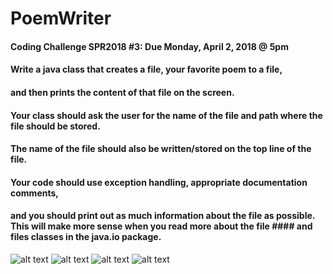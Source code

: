 # PoemWriter
#### Coding Challenge SPR2018 #3: Due Monday, April 2, 2018 @ 5pm
#### Write a java class that creates a file, your favorite poem to a file, 
#### and then prints the content of that file on the screen. 
#### Your class should ask the user for the name of the file and path where the file should be stored.  
#### The name of the file should also be written/stored on the top line of the file.

#### Your code should use exception handling, appropriate documentation comments, 
#### and you should print out as much information about the file as possible.  This will make more sense when you read more about the file #### and files classes in the java.io package.

![alt text](https://github.com/techinologic/PoemWriter/blob/master/poemwriterdemo.gif)
![alt text](https://github.com/techinologic/PoemWriter/blob/master/ss2.PNG)
![alt text](https://github.com/techinologic/PoemWriter/blob/master/ss3.PNG)
![alt text](https://github.com/techinologic/PoemWriter/blob/master/ss1.PNG)
